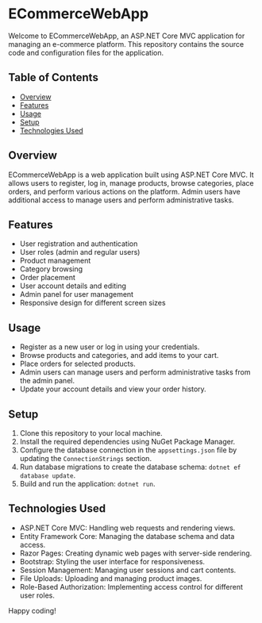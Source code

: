 # ECommerceWebApp

Welcome to ECommerceWebApp, an ASP.NET Core MVC application for managing an e-commerce platform. This repository contains the source code and configuration files for the application.

## Table of Contents

- [Overview](#overview)
- [Features](#features)
- [Usage](#usage)
- [Setup](#Setup)
- [Technologies Used](#Technologies-Used)

## Overview

ECommerceWebApp is a web application built using ASP.NET Core MVC. It allows users to register, log in, manage products, browse categories, place orders, and perform various actions on the platform. Admin users have additional access to manage users and perform administrative tasks.

## Features

- User registration and authentication
- User roles (admin and regular users)
- Product management
- Category browsing
- Order placement
- User account details and editing
- Admin panel for user management
- Responsive design for different screen sizes

## Usage

- Register as a new user or log in using your credentials.
- Browse products and categories, and add items to your cart.
- Place orders for selected products.
- Admin users can manage users and perform administrative tasks from the admin panel.
- Update your account details and view your order history.

## Setup

1. Clone this repository to your local machine.
2. Install the required dependencies using NuGet Package Manager.
3. Configure the database connection in the `appsettings.json` file by updating the `ConnectionStrings` section.
4. Run database migrations to create the database schema: `dotnet ef database update`.
5. Build and run the application: `dotnet run`.

## Technologies Used

- ASP.NET Core MVC: Handling web requests and rendering views.
- Entity Framework Core: Managing the database schema and data access.
- Razor Pages: Creating dynamic web pages with server-side rendering.
- Bootstrap: Styling the user interface for responsiveness.
- Session Management: Managing user sessions and cart contents.
- File Uploads: Uploading and managing product images.
- Role-Based Authorization: Implementing access control for different user roles.

Happy coding!
